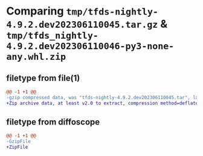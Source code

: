 # Comparing `tmp/tfds-nightly-4.9.2.dev202306110045.tar.gz` & `tmp/tfds_nightly-4.9.2.dev202306110046-py3-none-any.whl.zip`

## filetype from file(1)

```diff
@@ -1 +1 @@
-gzip compressed data, was "tfds-nightly-4.9.2.dev202306110045.tar", last modified: Sun Jun 11 00:46:00 2023, max compression
+Zip archive data, at least v2.0 to extract, compression method=deflate
```

## filetype from diffoscope

```diff
@@ -1 +1 @@
-GzipFile
+ZipFile
```

